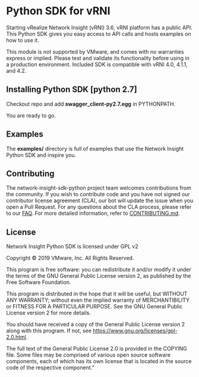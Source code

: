 # Python SDK for vRNI
Starting vRealize Network Insight (vRNI) 3.6, vRNI platform has a public API. This Python SDK gives you easy access to API calls and hosts examples on how to use it.

This module is not supported by VMware, and comes with no warranties express or implied. Please test and validate its functionality before using in a production environment.
Included SDK is compatible with vRNI 4.0, 4.1.1, and 4.2.

## Installing Python SDK [python 2.7]
Checkout repo and add **swagger_client-py2.7.egg** in PYTHONPATH.

You are ready to go.

## Examples
The **examples/** directory is full of examples that use the Network Insight Python SDK and inspire you.

## Contributing

The network-insight-sdk-python project team welcomes contributions from the community. If you wish to contribute code and you have not signed our contributor license agreement (CLA), our bot will update the issue when you open a Pull Request. For any questions about the CLA process, please refer to our [FAQ](https://cla.vmware.com/faq). For more detailed information, refer to [CONTRIBUTING.md](CONTRIBUTING.md).

## License
Network Insight Python SDK is licensed under GPL v2

Copyright © 2019 VMware, Inc. All Rights Reserved.

This program is free software: you can redistribute it and/or modify it under the terms of the GNU General Public License version 2, as published by the Free Software Foundation.

This program is distributed in the hope that it will be useful, but WITHOUT ANY WARRANTY; without even the implied warranty of MERCHANTIBILITY or FITNESS FOR A PARTICULAR PURPOSE. See the GNU General Public License version 2 for more details.

You should have received a copy of the General Public License version 2 along with this program. If not, see https://www.gnu.org/licenses/gpl-2.0.html.

The full text of the General Public License 2.0 is provided in the COPYING file. Some files may be comprised of various open source software components, each of which has its own license that is located in the source code of the respective component.”
